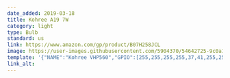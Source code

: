 ```yaml
---
date_added: 2019-03-18
title: Kohree A19 7W
category: light
type: Bulb
standard: us
link: https://www.amazon.com/gp/product/B07H258JCL
image: https://user-images.githubusercontent.com/5904370/54642725-9c0a1600-4a95-11e9-9f09-96c124d1a7bf.png
template: '{"NAME":"Kohree VHP560","GPIO":[255,255,255,255,37,41,255,255,38,40,39,255,255],"FLAG":0,"BASE":18}' 
link_alt: 
---
```

